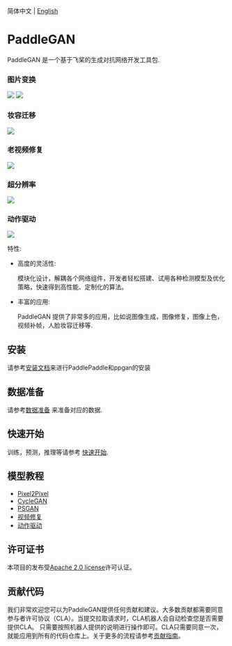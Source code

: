 简体中文 | [English](./README_en.md)

# PaddleGAN

PaddleGAN 是一个基于飞桨的生成对抗网络开发工具包.

### 图片变换
![](./docs/zh_CN/imgs/A2B.png)
![](./docs/zh_CN/imgs/B2A.png)

### 妆容迁移
![](./docs/zh_CN/imgs/makeup_shifter.png)

### 老视频修复
![](./docs/zh_CN/imgs/color_sr_peking.gif)

### 超分辨率
![](./docs/zh_CN/imgs/sr_demo.png)

### 动作驱动
![](./docs/zh_CN/imgs/first_order.gif)

特性:

- 高度的灵活性:

  模块化设计，解耦各个网络组件，开发者轻松搭建、试用各种检测模型及优化策略，快速得到高性能、定制化的算法。

- 丰富的应用:

  PaddleGAN 提供了非常多的应用，比如说图像生成，图像修复，图像上色，视频补帧，人脸妆容迁移等.

## 安装

请参考[安装文档](./docs/zh_CN/install.md)来进行PaddlePaddle和ppgan的安装

## 数据准备
请参考[数据准备](./docs/zh_CN/data_prepare.md) 来准备对应的数据.


## 快速开始
训练，预测，推理等请参考 [快速开始](./docs/zh_CN/get_started.md).

## 模型教程
* [Pixel2Pixel](./docs/zh_CN/tutorials/pix2pix_cyclegan.md)
* [CycleGAN](./docs/zh_CN/tutorials/pix2pix_cyclegan.md)
* [PSGAN](./docs/zh_CN/tutorials/psgan.md)
* [视频修复](./docs/zh_CN/tutorials/video_restore.md)
* [动作驱动](./docs/zh_CN/tutorials/motion_driving.md)

## 许可证书
本项目的发布受[Apache 2.0 license](LICENSE)许可认证。


## 贡献代码

我们非常欢迎您可以为PaddleGAN提供任何贡献和建议。大多数贡献都需要同意参与者许可协议（CLA）。当提交拉取请求时，CLA机器人会自动检查您是否需要提供CLA。 只需要按照机器人提供的说明进行操作即可。CLA只需要同意一次，就能应用到所有的代码仓库上。关于更多的流程请参考[贡献指南](docs/zh_CN/contribute.md)。
